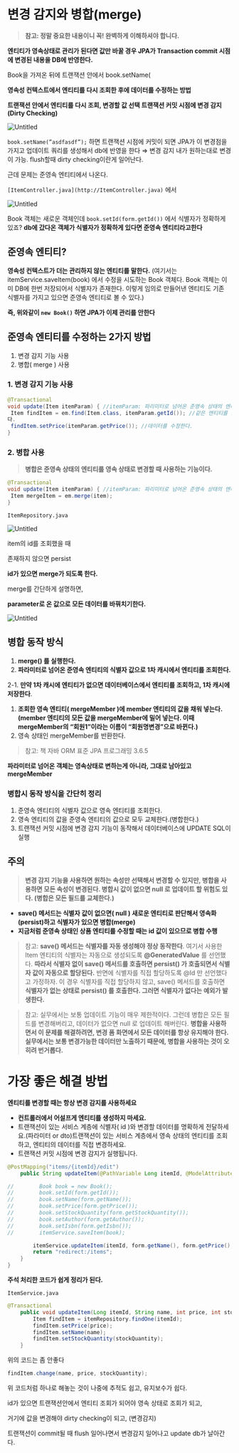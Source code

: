 # 변경 감지와 병합(merge)

> **참고: 정말 중요한 내용이니 꼭! 완벽하게 이해하셔야 합니다.**
> 

**엔티티가 영속상태로 관리가 된다면 
값만 바꿀 경우 JPA가 Transaction commit 시점에 변경된 내용을 DB에 반영한다.**

Book을 가져온 뒤에 트랜잭션 안에서 book.setName(

**영속성 컨텍스트에서 엔티티를 다시 조회한 후에 데이터를 수정하는 방법**

**트랜잭션 안에서 엔티티를 다시 조회, 변경할 값 선택 트랜잭션 커밋 시점에 변경 감지(Dirty Checking)**

![Untitled](%E1%84%87%E1%85%A7%E1%86%AB%E1%84%80%E1%85%A7%E1%86%BC%20%E1%84%80%E1%85%A1%E1%86%B7%E1%84%8C%E1%85%B5%E1%84%8B%E1%85%AA%20%E1%84%87%E1%85%A7%E1%86%BC%E1%84%92%E1%85%A1%E1%86%B8(merge)%203497bbed4d2c4f7381d7627982a79662/Untitled.png)

`book.setName(”asdfasdf”);` 하면 트랜잭션 시점에 커밋이 되면 JPA가 이 변경점을 가지고 업데이트 쿼리를 생성해서 db에 반영을 한다 ⇒ 변경 감지
내가 원하는대로 변경이 가능. flush할때 dirty checking이란게 일어난다.

근데 문제는 준영속 엔티티에서 나온다.

`[ItemController.java](http://ItemController.java)` 에서 

![Untitled](%E1%84%87%E1%85%A7%E1%86%AB%E1%84%80%E1%85%A7%E1%86%BC%20%E1%84%80%E1%85%A1%E1%86%B7%E1%84%8C%E1%85%B5%E1%84%8B%E1%85%AA%20%E1%84%87%E1%85%A7%E1%86%BC%E1%84%92%E1%85%A1%E1%86%B8(merge)%203497bbed4d2c4f7381d7627982a79662/Untitled%201.png)

Book 객체는 새로운 객체인데 `book.setId(form.getId())` 에서 식별자가 정확하게 있죠?
**db에 갔다온 객체가 식별자가 정확하게 있다면 준영속 엔티티라고한다**

## 준영속 엔티티?

**영속성 컨텍스트가 더는 관리하지 않는 엔티티를 말한다.**
(여기서는 itemService.saveItem(book) 에서 수정을 시도하는 Book 객체다. Book 객체는 이미 DB에 한번 저장되어서 식별자가 존재한다. 이렇게 임의로 만들어낸 엔티티도 기존 식별자를 가지고 있으면 준영속 엔티티로 볼 수 있다.)

**즉, 위와같이 `new Book()` 하면 JPA가 이제 관리를 안한다** 

## 준영속 엔티티를 수정하는 2가지 방법

1. 변경 감지 기능 사용
2. 병합( merge ) 사용

### 1. 변경 감지 기능 사용

```java
@Transactional
void update(Item itemParam) { //itemParam: 파리미터로 넘어온 준영속 상태의 엔티티
 Item findItem = em.find(Item.class, itemParam.getId()); //같은 엔티티를 조회한
다.
 findItem.setPrice(itemParam.getPrice()); //데이터를 수정한다.
}
```

### 2. 병합 사용

> **병합은 준영속 상태의 엔티티를 영속 상태로 변경할 때 사용하는 기능이다.**
> 

```java
@Transactional
void update(Item itemParam) { //itemParam: 파리미터로 넘어온 준영속 상태의 엔티티
 Item mergeItem = em.merge(item);
}

```

`ItemRepository.java`

![Untitled](%E1%84%87%E1%85%A7%E1%86%AB%E1%84%80%E1%85%A7%E1%86%BC%20%E1%84%80%E1%85%A1%E1%86%B7%E1%84%8C%E1%85%B5%E1%84%8B%E1%85%AA%20%E1%84%87%E1%85%A7%E1%86%BC%E1%84%92%E1%85%A1%E1%86%B8(merge)%203497bbed4d2c4f7381d7627982a79662/Untitled%202.png)

item의 id를 조회했을 때

존재하지 않으면 persist

**id가 있으면 merge가 되도록 한다.**

merge를 간단하게 설명하면,

**parameter로 온 값으로 모든 데이터를 바꿔치기한다.**

![Untitled](%E1%84%87%E1%85%A7%E1%86%AB%E1%84%80%E1%85%A7%E1%86%BC%20%E1%84%80%E1%85%A1%E1%86%B7%E1%84%8C%E1%85%B5%E1%84%8B%E1%85%AA%20%E1%84%87%E1%85%A7%E1%86%BC%E1%84%92%E1%85%A1%E1%86%B8(merge)%203497bbed4d2c4f7381d7627982a79662/Untitled%203.png)

## 병합 동작 방식

1. **merge() 를 실행한다.**
2. **파라미터로 넘어온 준영속 엔티티의 식별자 값으로 1차 캐시에서 엔티티를 조회한다.**

2-1.  **만약 1차 캐시에 엔티티가 없으면 데이터베이스에서 엔티티를 조회하고, 1차 캐시에 저장한다**.

1. **조회한 영속 엔티티( mergeMember )에 member 엔티티의 값을 채워 넣는다. (member 엔티티의 모든 값을 mergeMember에 밀어 넣는다. 이때 mergeMember의 “회원1”이라는 이름이 “회원명변경”으로 바뀐다.)**
2. 영속 상태인 mergeMember를 반환한다.

> 참고: 책 자바 ORM 표준 JPA 프로그래밍 3.6.5
> 

**파라미터로 넘어온 객체는 영속상태로 변하는게 아니라, 그대로 남아있고 mergeMember**

### 병합시 동작 방식을 간단히 정리

1. 준영속 엔티티의 식별자 값으로 영속 엔티티를 조회한다.
2. 영속 엔티티의 값을 준영속 엔티티의 값으로 모두 교체한다.(병합한다.)
3. 트랜잭션 커밋 시점에 변경 감지 기능이 동작해서 데이터베이스에 UPDATE SQL이 실행

## 주의

> **변경 감지 기능을 사용하면 원하는 속성만 선택해서 변경할 수 있지만, 병합을 사용하면 모든 속성이 변경된다. 병합시 값이 없으면 null 로 업데이트 할 위험도 있다. (병합은 모든 필드를 교체한다.)**
> 

- **save() 메서드는 식별자 값이 없으면( null ) 새로운 엔티티로 판단해서 영속화(persist)하고 식별자가 있으면 병합(merge)**
- **지금처럼 준영속 상태인 상품 엔티티를 수정할 때는 id 값이 있으므로 병합 수행**

> 참고: **save() 메서드는 식별자를 자동 생성해야 정상 동작한다**. 여기서 사용한 Item 엔티티의 식별자는 자동으로 생성되도록 **@GeneratedValue** 를 선언했다. **따라서 식별자 없이 save() 메서드를 호출하면 persist() 가 호출되면서 식별자 값이 자동으로 할당된다.** 반면에 식별자를 직접 할당하도록 @Id 만 선언했다고 가정하자. 이 경우 식별자를 직접 할당하지 않고, save() 메서드를 호출하면 **식별자가 없는 상태로 persist() 를 호출한다. 그러면 식별자가 없다는 예외가 발생한다.**
> 

> 참고: 실무에서는 보통 업데이트 기능이 매우 제한적이다. 그런데 병합은 모든 필드를 변경해버리고, 데이터가 없으면 null 로 업데이트 해버린다. **병합을 사용하면서 이 문제를 해결하려면, 변경 폼 화면에서 모든 데이터를 항상 유지해야 한다. 실무에서는 보통 변경가능한 데이터만 노출하기 때문에, 병합을 사용하는 것이 오히려 번거롭다.**
> 

# 가장 좋은 해결 방법

**엔티티를 변경할 때는 항상 변경 감지를 사용하세요**

- **컨트롤러에서 어설프게 엔티티를 생성하지 마세요.**
- 트랜잭션이 있는 서비스 계층에 식별자( id )와 변경할 데이터를 명확하게 전달하세요.(파라미터 or dto)트랜잭션이 있는 서비스 계층에서 영속 상태의 엔티티를 조회하고, 엔티티의 데이터를 직접 변경하세요.
- 트랜잭션 커밋 시점에 변경 감지가 실행됩니다.

```java
@PostMapping("items/{itemId}/edit")
    public String updateItem(@PathVariable Long itemId, @ModelAttribute("form") BookForm form) {

//        Book book = new Book();
//        book.setId(form.getId());
//        book.setName(form.getName());
//        book.setPrice(form.getPrice());
//        book.setStockQuantity(form.getStockQuantity());
//        book.setAuthor(form.getAuthor());
//        book.setIsbn(form.getIsbn());
//        itemService.saveItem(book);

        itemService.updateItem(itemId, form.getName(), form.getPrice(), form.getStockQuantity())
        return "redirect:/items";
    }
}
```

**주석 처리한 코드가 쉽게 정리가 된다.**

`ItemService.java`

```java
@Transactional
    public void updateItem(Long itemId, String name, int price, int stockQuantity) {
        Item findItem = itemRepository.findOne(itemId);
        findItem.setPrice(price);
        findItem.setName(name);
        findItem.setStockQuantity(stockQuantity);
    }
```

위의 코드는 좀 안좋다 

```java
findItem.change(name, price, stockQuantity);
```

위 코드처럼 하나로 해놓는 것이 나중에 추적도 쉽고, 유지보수가 쉽다.

id가 있으면 트랜잭션안에서 엔티티 조회가 되어야 영속 상태로 조회가 되고,

거기에 값을 변경해야 dirty checking이 되고, (변경감지)

트랜잭션이 commit될 때 flush 일어나면서 변경감지 일어나고 update db가 날아간다.